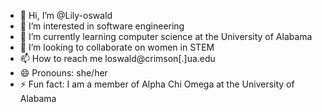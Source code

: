 - 👋 Hi, I’m @Lily-oswald
- 👀 I’m interested in software engineering
- 🌱 I’m currently learning computer science at the University of Alabama
- 💞️ I’m looking to collaborate on women in STEM
- 📫 How to reach me loswald@crimson[.]ua.edu
- 😄 Pronouns: she/her
- ⚡ Fun fact: I am a member of Alpha Chi Omega at the University of Alabama
